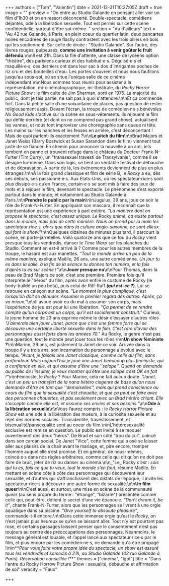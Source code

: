 +++
authors = ["Tom", "Valentin"]
date = 2021-12-31T10:27:05Z
draft = true
image = ""
preview = "On entre au Studio Galande en pensant aller voir un film d'1h30 et on en ressort déconcerté. Double-spectacle, comédiens déjantés, ode à la libération sexuelle. Tout est permis sur cette scène confidentielle, surtout d'être soi-même. "
section = "Vu d'ailleurs"
text = "Au 42 rue Galande, à Paris, en plein coeur du quartier latin, deux pancartes noires encadrées de rouge flashy contrastent avec les trois piliers en bois qui les soutiennent. Sur celle de droite : \"Studio Galande\". Sur l’autre, des lèvres rouges, pulpeuses, **comme une invitation à venir goûter le fruit défendu**.\n\nIl est 21h. Dans la file d'attente, une classe de lycéens option \"théâtre\", des parisiens curieux et des habitué⋅e⋅s. Déguisé⋅e⋅s et maquillé⋅e⋅s, ces derniers ont dans leur sac à dos d'intrigantes poches de riz cru et des bouteilles d'eau. Les portes s'ouvrent et nous nous faufilons jusqu'au sous-sol, où se situe l'unique salle de ce cinéma indépendant.\n\nNous sommes tous réunis pour assister à la représentation, mi-cinématographique, mi-théâtrale, du _Rocky Horror Picture Show_ : le film culte de Jim Sharman, sorti en 1975. La majorité du public, dont je fais partie, ne sait pas à quoi s'attendre.\n\nEt ça commende fort. Dans la petite salle d’une soixantaine de places, pas question de rester religieusement assis. Devant l’écran, la troupe de comédien·ne·s bénévoles _No Good Kids_ s'active sur la scène en sous-vêtements. Ils rejouent le film qui défile derrière (et dont on ne comprend pas grand chose), actualisent les vannes, et nous font improviser une chorégraphie sans queue ni tête. Les mains sur les hanches et les fesses en arrière, c'est déconcertant ! Mais de quoi parlent-ils exactement ?\n\n**Le pitch du film**\n\nBrad Majors et Janet Weiss (Barry Bostwick et Susan Sarandon dans le film) viennent tout juste de se fiancer. En chemin pour annoncer la nouvelle à un ami, iels tombent en panne et trouvent refuge dans le château du Docteur Frank-N-Furter (Tim Curry), un \"transsexuel travesti de Transylvanie\", comme il se désigne lui-même. Dans son logis, se tient un véritable festival de débauche et de dépravation. A partir de là, les événements deviennent de plus en plus étranges.\n\nÀ la fois grand classique et film de série B, le _Rocky_ a eu, dès ses débuts, ses passionné⋅e⋅s. Aux Etats-Unis, où les spectateur⋅rice⋅s sont plus dissipé⋅e⋅s qu’en France, certain⋅e⋅s se sont mis à faire des jeux de mots et à rejouer le film, devenant le spectacle. Le phénomène s’est exporté partout dans le monde, et notamment au Studio Galande à Paris.\n\n**Prendre le public par la main**\n\nJugulus, 39 ans, joue ce soir le rôle de Frank-N-Furter. En appliquant son mascara, il reconnaît que la représentation est une expérience à part entière. _\"La manière dont on propose le spectacle, c’est assez unique. Le_ Rocky _animé, ça existe partout dans le monde, mais pas de cette manière. Nous on prend par la main les spectateur⋅rice⋅s, alors que dans la culture anglo-saxonne, ce sont elleux qui font le show.\"_\n\nQuelques dizaines de minutes plus tard, il parcourt la scène, en porte-jarretelles. Voilà quatorze ans que ce fou du _Rocky_ vient presque tous les vendredis, danser le _Time Warp_ sur les planches du Studio. Comment en est-il arrivé là ? Comme pour les autres membres de la troupe, le hasard est aux manettes. _“Tout le monde arrive un peu de la même manière,_ explique Maëlle, 26 ans, une autre comédienne. _Un jour tu es dans la salle, à la fin de la séance tu donnes ton numéro, et la fois d’après tu es sur scène !\"_\n\n**Jouer presque nu**\n\nPour Thomas, dans la peau de Brad Majors ce soir, c’est une première. Première fois qu'il interprète le \"héros\" du film, après avoir enfilé le costume de Rocky (le body-buildé un peu beta), puis celui de Riff-Raff **_(qui est-ce ?_)**. Lui se retrouve en caleçon sur scène. _\"Le moment le plus compliqué, c’est lorsqu'on doit se dénuder. Assumer le premier regard des autres. Après, ça va mieux.\"_\n\nIl avoue avoir eu du mal à assumer son corps, mais l’expérience de jeu est pour lui une libération. _“Ça permet de se rendre compte qu’un corps est un corps, qu’il est socialement construit.\"_ Curieux, le jeune homme de 23 ans exprime même le désir d’essayer d’autres rôles _\"J’aimerais bien jouer Janet, parce que c’est une femme forte qui se découvre une certaine liberté sexuelle dans le film. C’est rare d’avoir des personnages aussi forts dans les années 70.\"_ Au Rocky, le genre n'est pas une question, tout le monde peut jouer tous les rôles.\n\n**Un show féministe ?**\n\nMarine, 29 ans, est justement la Janet de ce soir. Arrivée dans la troupe il y a trois ans, son incarnation du personnage a évolué avec le temps. _\"Avant, je faisais une Janet classique, comme celle du film, sans profondeur. Mais aujourd’hui je joue une Janet beaucoup plus féministe, qui a confiance en elle, et qui assume d’être une ''salope''. Quand on demande au public de l'insulter, je veux montrer qu’être une salope c’est OK en fait !\"_\n\nFéministe, le _Rocky_ ? Pour Marine, cela ne fait aucun doute. _\"Janet, c’est un peu un transfert de la nana hétéro cisgenre de base qu’on nous demande d’être en tant que ''demoiselles'', mais qui prend conscience au cours du film que la sexualité c’est chouette, et que ça peut se faire avec des personnes chouettes, et pas seulement avec un Brad hétéro chiant. Elle s’accepte comme elle est, et assume ses envies et ses besoins.\"_\n\n**Ode à la libération sexuelle**\n\nVous l’aurez compris : le _Rocky Horror Picture Show_ est une ode à la libération des moeurs, à la curiosité sexuelle et au rejet des normes sociales. Transidentité, travestissement, et bisexualité/pansexualité sont au coeur du film.\n\nL'hétérosexualité exclusive est remise en question. Le public est invité à se moquer ouvertement des deux \"héros\". De Brad et son côté \"trou du cul\", coincé dans son carcan social. De Janet \"Vice\", cette femme qui a osé se laisser aller aux plaisirs de la chair avant le mariage, et, pire encore, tromper l’homme auquel elle s’est promise. Et en général, de nous-mêmes, coincé·e·s dans nos règles arbitraires, comme celle qui dit qu’on ne doit pas faire de bruit, jeter de riz ou danser au cinéma.\n\n_\"Le_ Rocky _c’est : sois qui tu es, fais ce que tu veux, tout le monde s’en fout_, résume Maëlle. En mettant en scène côte à côte des personnages qui découvrent leur sexualité, et d’autres qui s’affranchissent des diktats de l’époque, il invite les spectateur⋅rice⋅s à découvrir une autre forme de sexualité.\n\n**Un film queer**\n\nC’est aussi, et surtout, une mise en scène de la communauté _queer_ (au sens propre du terme : \"étrange\", \"bizarre\") présentée comme celle qui, peut-être, détient le secret d’une vie épanouie. _\"Don’t dream it, be it\"_, chante Frank-N-Furter, alors que les personnages se livrent à une orgie aquatique dans sa piscine. _\"Give yourself to absolute pleasure\"_, commande-t-il encore.\n\nDans cette immense orgie qu’est le _Rocky_, on n’est jamais plus heureux·se qu’en se laissant aller. Tout n’y est pourtant pas rose, et certains passages laissent penser que le consentement n’est pas toujours au centre des préoccupations des personnages. Néanmoins, le message général est louable, et l’appel lancé aux spectateur·rice·s par le film, et plus encore par les comédien·ne·s, ne demande qu'à être propagé !\n\n**_Pour vous faire votre propre idée du spectacle, un show est assuré tous les vendredis et samedis à 21h, au Studio Galande (42 rue Galande à Paris). Réservation conseillée !_**"
themes = ["cinéma", "lgbt"]
title = "Dans l'antre du Rocky Horrow Picture Show : sexualité, débauche et affirmation de soi"
veracity = "Faux"

+++
